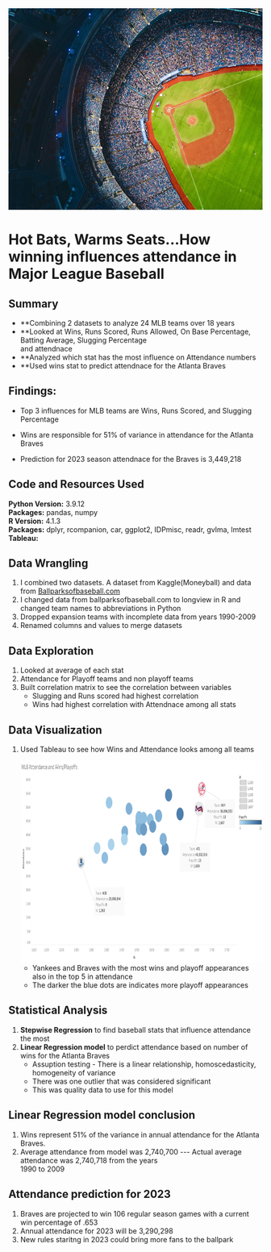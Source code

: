 <img src="https://github.com/aarmobley/mlb_attendance/blob/main/baseball%20field.jpg" width="900" height=400/>

# Hot Bats, Warms Seats...How winning influences attendance in Major League Baseball



## Summary
* **Combining 2 datasets to analyze 24 MLB teams over 18 years
* **Looked at Wins, Runs Scored, Runs Allowed, On Base Percentage, Batting Average, Slugging Percentage <br>
and attendnace
* **Analyzed which stat has the most influence on Attendance numbers
* **Used wins stat to predict attendnace for the Atlanta Braves
  
## Findings:
   * Top 3 influences for MLB teams are Wins, Runs Scored, and Slugging Percentage

   * Wins are responsible for 51% of variance in attendance for the Atlanta Braves

   * Prediction for 2023 season attendnace for the Braves is 3,449,218


## Code and Resources Used 
**Python Version:** 3.9.12 <br>
**Packages:** pandas, numpy <br>
**R Version:** 4.1.3 <br>
**Packages:** dplyr, rcompanion, car, ggplot2, IDPmisc, readr, gvlma, lmtest <br>
**Tableau:**


## Data Wrangling
1. I combined two datasets. A dataset from Kaggle(Moneyball) and data from [Ballparksofbaseball.com](https://www.ballparksofbaseball.com/baseball-ballpark-attendance/)
2. I changed data from ballparksofbaseball.com to longview in R and changed team names to abbreviations in Python
3. Dropped expansion teams with incomplete data from years 1990-2009
4. Renamed columns and values to merge datasets


## Data Exploration
1. Looked at average of each stat
2. Attendance for Playoff teams and non playoff teams
3. Built correlation matrix to see the correlation between variables
   - Slugging and Runs scored had highest correlation
   - Wins had highest correlation with Attendnace among all stats 


## Data Visualization
1. Used Tableau to see how Wins and Attendance looks among all teams

   <img src="https://github.com/aarmobley/mlb_attendance/blob/main/Attendnace%20with%20wins_playoffs.png" width="800" height=400/>

   - Yankees and Braves with the most wins and playoff appearances also in the top 5 in attendance
   - The darker the blue dots are indicates more playoff appearances 
     

## Statistical Analysis
1. **Stepwise Regression** to find baseball stats that influence attendance the most
2. **Linear Regression model** to perdict attendance based on number of wins for the Atlanta Braves 
   - Assuption testing - There is a linear relationship, homoscedasticity, homogeneity of variance
   - There was one outlier that was considered significant
   - This was quality data to use for this model

## Linear Regression model conclusion
1. Wins represent 51% of the variance in annual attendance for the Atlanta Braves.
2. Average attendance from model was 2,740,700 --- Actual average attendance was 2,740,718 from the years <br>
1990 to 2009


## Attendance prediction for 2023
1. Braves are projected to win 106 regular season games with a current win percentage of .653
2. Annual attendance for 2023 will be 3,290,298
3. New rules staritng in 2023 could bring more fans to the ballpark 



